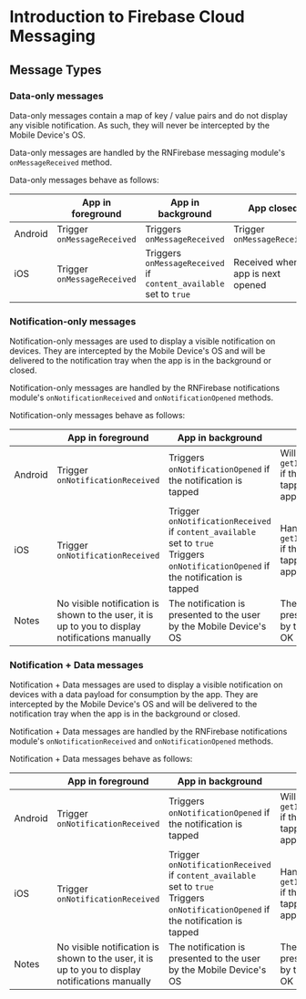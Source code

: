 # Introduction to Firebase Cloud Messaging

## Message Types

### Data-only messages

Data-only messages contain a map of key / value pairs and do not display any visible notification. As such, they will never be intercepted by the Mobile Device's OS.

Data-only messages are handled by the RNFirebase messaging module's `onMessageReceived` method.

Data-only messages behave as follows:

|         | App in foreground           | App in background            | App closed |
| ------- | --------------------------- | ---------------------------- | -----------|
| Android | Trigger `onMessageReceived` | Triggers `onMessageReceived`  | Trigger `onMessageReceived` |
| iOS     | Trigger `onMessageReceived` | Triggers `onMessageReceived` if `content_available` set to `true` | Received when app is next opened |


### Notification-only messages

Notification-only messages are used to display a visible notification on devices. They are intercepted by the Mobile Device's OS and will be delivered to the notification tray when the app is in the background or closed.

Notification-only messages are handled by the RNFirebase notifications module's `onNotificationReceived` and `onNotificationOpened` methods.

Notification-only messages behave as follows:

|         | App in foreground           | App in background            | App closed |
| ------- | --------------------------- | ---------------------------- | -----------|
| Android | Trigger `onNotificationReceived` | Triggers `onNotificationOpened` if the notification is tapped | Will be handled by `getInitialNotification` if the notification is tapped and opens the app |
| iOS     | Trigger `onNotificationReceived` | Trigger `onNotificationReceived` if `content_available` set to `true` <br />Triggers `onNotificationOpened` if the notification is tapped | Handled by `getInitialNotification` if the notification is tapped and opens the app |
| Notes   | No visible notification is shown to the user, it is up to you to display notifications manually | The notification is presented to the user by the Mobile Device's OS | The notification is presented to the user by the Mobile Device's OK |

### Notification + Data messages

Notification + Data messages are used to display a visible notification on devices with a data payload for consumption by the app. They are intercepted by the Mobile Device's OS and will be delivered to the notification tray when the app is in the background or closed.

Notification + Data messages are handled by the RNFirebase notifications module's `onNotificationReceived` and `onNotificationOpened` methods.

Notification + Data messages behave as follows:

|         | App in foreground           | App in background            | App closed |
| ------- | --------------------------- | ---------------------------- | -----------|
| Android | Trigger `onNotificationReceived` | Triggers `onNotificationOpened` if the notification is tapped | Will be handled by `getInitialNotification` if the notification is tapped and opens the app |
| iOS     | Trigger `onNotificationReceived` | Trigger `onNotificationReceived` if `content_available` set to `true` <br />Triggers `onNotificationOpened` if the notification is tapped | Handled by `getInitialNotification` if the notification is tapped and opens the app |
| Notes   | No visible notification is shown to the user, it is up to you to display notifications manually | The notification is presented to the user by the Mobile Device's OS | The notification is presented to the user by the Mobile Device's OK |